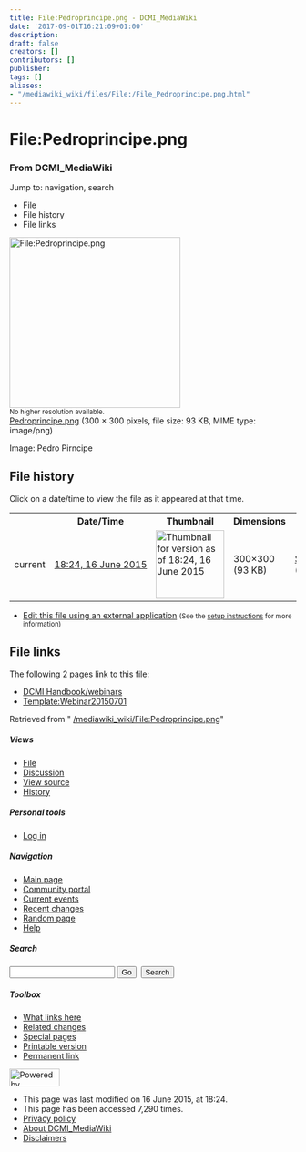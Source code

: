 ```yaml
---
title: File:Pedroprincipe.png - DCMI_MediaWiki
date: '2017-09-01T16:21:09+01:00'
description: 
draft: false
creators: []
contributors: []
publisher: 
tags: []
aliases:
- "/mediawiki_wiki/files/File:/File_Pedroprincipe.png.html"
---
```


<a id="top"></a>
# File:Pedroprincipe.png

### From DCMI\_MediaWiki

Jump to: navigation, search
<!-- start content -->
- File
- File history
- File links

 [<img alt="File:Pedroprincipe.png" src="/images/8/8e/Pedroprincipe.png" width="300" height="300">](/mediawiki_wiki/files/Pedroprincipe.png)  
<small>No higher resolution available.</small>  
 [Pedroprincipe.png](/images/8/8e/Pedroprincipe.png)‎ (300 × 300 pixels, file size: 93 KB, MIME type: image/png)

Image: Pedro Pirncipe

<!-- 
NewPP limit report
Preprocessor node count: 1/1000000
Post-expand include size: 0/2097152 bytes
Template argument size: 0/2097152 bytes
Expensive parser function count: 0/100
-->
## File history

Click on a date/time to view the file as it appeared at that time.

<table class="wikitable filehistory">
  <tr>
    <td></td>
    <th>Date/Time</th>
    <th>Thumbnail</th>
    <th>Dimensions</th>
    <th>User</th>
    <th>Comment</th>
  </tr>
  <tr>
    <td>current</td>
    <td class="filehistory-selected" style="white-space: nowrap;"><a href="/mediawiki_wiki/files/Pedroprincipe.png">18:24, 16 June 2015</a></td>
    <td><a href="/images/8/8e/Pedroprincipe.png"><img alt="Thumbnail for version as of 18:24, 16 June 2015" src="/images/8/8e/Pedroprincipe.png" width="120" height="120"></a></td>
    <td>300×300 <span style="white-space: nowrap;">(93 KB)</span>
    </td>
    <td>
      <a href="/index.php?title=User:StuartSutton&amp;action=edit&amp;redlink=1" class="new mw-userlink" title="User:StuartSutton (page does not exist)">StuartSutton</a> <span style="white-space: nowrap;"> <span class="mw-usertoollinks">(<a href="/index.php?title=User_talk:StuartSutton&amp;action=edit&amp;redlink=1" class="new" title="User talk:StuartSutton (page does not exist)">Talk</a> | <a href="/index.php/Special:Contributions/StuartSutton" title="Special:Contributions/StuartSutton">contribs</a>)</span></span>
    </td>
    <td> <span class="comment">(Image: Pedro Pirncipe)</span>
    </td>
  </tr>
</table>

  

- [Edit this file using an external application](/index.php?title=File:Pedroprincipe.png&action=edit&externaledit=true&mode=file "File:Pedroprincipe.png") <small>(See the <a href="http://www.mediawiki.org/wiki/Manual:External_editors" class="external text" rel="nofollow">setup instructions</a> for more information)</small>

## File links

The following 2 pages link to this file:

- [DCMI Handbook/webinars](/index.php/DCMI_Handbook/webinars "DCMI Handbook/webinars")
- [Template:Webinar20150701](/index.php/Template:Webinar20150701 "Template:Webinar20150701")

Retrieved from " [/mediawiki_wiki/File:Pedroprincipe.png](/mediawiki_wiki/files/File:/File:Pedroprincipe.png.html)"

<!-- end content -->

##### Views

- [File](/mediawiki_wiki/files/File:/File:Pedroprincipe.png.html "View the file page [c]")
- [Discussion](/index.php?title=File_talk:Pedroprincipe.png&action=edit&redlink=1 "Discussion about the content page [t]")
- [View source](/index.php?title=File:Pedroprincipe.png&action=edit "This page is protected.
You can view its source [e]")
- [History](/index.php?title=File:Pedroprincipe.png&action=history "Past revisions of this page [h]")

##### Personal tools

- [Log in](/index.php?title=Special:UserLogin&returnto=File:Pedroprincipe.png "You are encouraged to log in; however, it is not mandatory [o]")

<script type="text/javascript"> if (window.isMSIE55) fixalpha(); </script>

##### Navigation

- [Main page](/index.php/Main_Page "Visit the main page [z]")
- [Community portal](/index.php/DCMI_MediaWiki:Community_portal "About the project, what you can do, where to find things")
- [Current events](/index.php/DCMI_MediaWiki:Current_events "Find background information on current events")
- [Recent changes](/index.php/Special:RecentChanges "The list of recent changes in the wiki [r]")
- [Random page](/index.php/Special:Random "Load a random page [x]")
- [Help](/index.php/Help:Contents "The place to find out")

##### <label for="searchInput">Search</label>

<form action="/index.php" id="searchform">
				<input type="hidden" name="title" value="Special:Search">
				<input id="searchInput" title="Search DCMI_MediaWiki" accesskey="f" type="search" name="search">
				<input type="submit" name="go" class="searchButton" id="searchGoButton" value="Go" title="Go to a page with this exact name if exists"> 
				<input type="submit" name="fulltext" class="searchButton" id="mw-searchButton" value="Search" title="Search the pages for this text">
			</form>

##### Toolbox

- [What links here](/index.php/Special:WhatLinksHere/File:Pedroprincipe.png "List of all wiki pages that link here [j]")
- [Related changes](/index.php/Special:RecentChangesLinked/File:Pedroprincipe.png "Recent changes in pages linked from this page [k]")
- [Special pages](/index.php/Special:SpecialPages "List of all special pages [q]")
- [Printable version](/index.php?title=File:Pedroprincipe.png&printable=yes "Printable version of this page [p]")
- [Permanent link](/index.php?title=File:Pedroprincipe.png&oldid=9656 "Permanent link to this revision of the page")

<!-- end of the left (by default at least) column -->

 [<img src="/skins/common/images/poweredby_mediawiki_88x31.png" height="31" width="88" alt="Powered by MediaWiki">](http://www.mediawiki.org/)

- This page was last modified on 16 June 2015, at 18:24.
- This page has been accessed 7,290 times.
- [Privacy policy](/index.php/DCMI_MediaWiki:Privacy_policy "DCMI MediaWiki:Privacy policy")
- [About DCMI\_MediaWiki](/index.php/DCMI_MediaWiki:About "DCMI MediaWiki:About")
- [Disclaimers](/index.php/DCMI_MediaWiki:General_disclaimer "DCMI MediaWiki:General disclaimer")

<script>if (window.runOnloadHook) runOnloadHook();</script><!-- Served in 0.469 secs. -->

